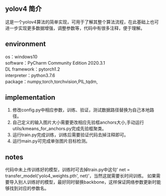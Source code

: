 ## yolov4 简介
这是一个yolov4算法的简单实现，可用于了解其整个算法流程，在此基础上也可进一步实现更多数据增强，调整参数等，代码中有很多注释，便于理解。
## environment  
os：windows10  
software：PyCharm Community Edition 2020.3.1  
DL framework：pytorch1.2  
interpreter：python3.7.6  
package：numpy,torch,torchvision,PIL,tqdm,
## implementation  
1. 修改config.py中相应参数，训练、验证，测试数据路径替换为自己本地路径。  
2. 自己定义的输入图片大小需要更改相应先验框anchors大小,手动运行utils/kmeans_for_anchors.py完成先验框聚类。  
3. 运行train.py完成训练，训练后需要验证代码去掉注释即可。  
4. 运行main.py可完成单张图片目标检测。  
## notes
代码中未上传训练好的模型，训练时可去掉train.py中这句' net = transfer_model('yolo4_weights.pth', net)'，当然这就需要长时间训练。
如果需要导入别人训练好的模型，最好同时替换backbone，这样保证网络参数更新时能够找到对应的参数名。
